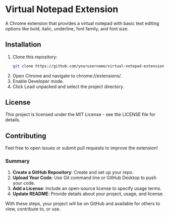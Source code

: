 # Virtual Notepad Extension

A Chrome extension that provides a virtual notepad with basic text editing options like bold, italic, underline, font family, and font size.

## Installation

1. Clone this repository:
   ```bash
   git clone https://github.com/yourusername/virtual-notepad-extension.git
2. Open Chrome and navigate to chrome://extensions/.
3. Enable Developer mode.
4. Click Load unpacked and select the project directory.

## License
This project is licensed under the MIT License - see the LICENSE file for details.

## Contributing
Feel free to open issues or submit pull requests to improve the extension!


### Summary

1. **Create a GitHub Repository**: Create and set up your repo.
2. **Upload Your Code**: Use Git command line or GitHub Desktop to push your code.
3. **Add a License**: Include an open-source license to specify usage terms.
4. **Update README**: Provide details about your project, usage, and license.

With these steps, your project will be on GitHub and available for others to view, contribute to, or use.
